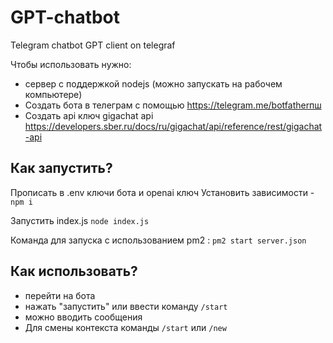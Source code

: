 # GPT-chatbot
Telegram chatbot GPT client on telegraf

Чтобы использовать нужно:
 * сервер с поддержкой nodejs (можно запускать на рабочем компьютере)
 * Создать бота в телеграм с помощью https://telegram.me/botfatherпш
 * Создать api ключ gigachat api https://developers.sber.ru/docs/ru/gigachat/api/reference/rest/gigachat-api

## Как запустить?
Прописать в .env ключи бота и openai ключ
Установить зависимости - `npm i`

Запустить index.js
`node index.js`

Команда для запуска с использованием pm2 :
`pm2 start server.json`
## Как использовать?
* перейти на бота
* нажать "запустить" или ввести команду `/start`
* можно вводить сообщения
* Для смены контекста команды `/start` или `/new`
